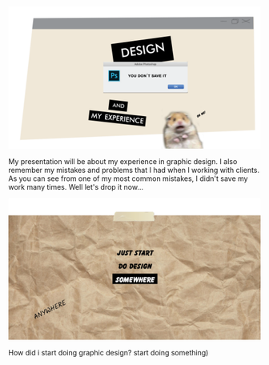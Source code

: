 <img src="/img_all_slides/Presentation_1_slide.png" width="800">

My presentation will be about my experience in graphic design. I also remember my mistakes and problems that I had when I working with clients. 
As you can see from one of my most common mistakes, I didn't save my work many times. Well let's drop it now...

<img src="/img_all_slides/Presentation_2_slide.png" width="800">

How did i start doing graphic design? start doing something)
